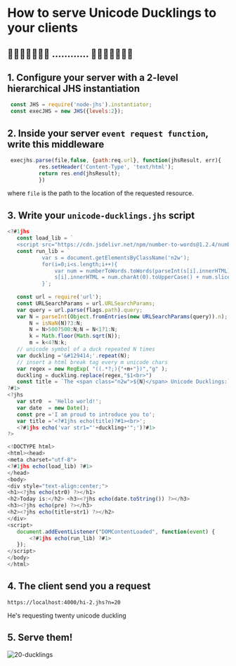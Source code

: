 # How to serve Unicode Ducklings to your clients

## 🦆🦆🦆🦆🦆🦆🦆 ............ 🦆🦆🦆🦆🦆🦆🦆

## 1. Configure your server with a 2-level hierarchical JHS instantiation

```javascript
 const JHS = require('node-jhs').instantiator;
 const execJHS = new JHS({levels:2});
```

## 2. Inside your server `event request function`, write this middleware

```javascript
 execjhs.parse(file,false, {path:req.url}, function(jhsResult, err){  
          res.setHeader('Content-Type', 'text/html');
          return res.end(jhsResult);
          })
  ```

  where `file` is the path to the location of the requested resource.
  
## 3. Write your `unicode-ducklings.jhs` script

 ```javascript
 <?#1jhs 
    const load_lib = `
    <script src="https://cdn.jsdelivr.net/npm/number-to-words@1.2.4/numberToWords.min.js"></script>`;
    const run_lib = `
            var s = document.getElementsByClassName('n2w');
            for(i=0;i<s.length;i++){
                var num = numberToWords.toWords(parseInt(s[i].innerHTML));
                s[i].innerHTML = num.charAt(0).toUpperCase() + num.slice(1);
            }`;
    
    const url = require('url');  
    const URLSearchParams = url.URLSearchParams;
    var query = url.parse(flags.path).query;
    var N = parseInt(Object.fromEntries(new URLSearchParams(query)).n);
        N = isNaN(N)?3:N;
        N = N>500?500:N;N = N<1?1:N;
        k = Math.floor(Math.sqrt(N));
        m = k<4?N:k;
    // unicode symbol of a duck repeated N times
    var duckling ='&#129414;'.repeat(N);
    // insert a html break tag every m unicode chars
    var regex = new RegExp( "((.*?;){"+m+"})","g" );
    duckling = duckling.replace(regex,"$1<br>")
    const title = `The <span class="n2w">${N}</span> Unicode Ducklings:`;  
?#1>
<?jhs 
    var str0  = 'Hello world!';
    var date  = new Date();
    const pre ='I am proud to introduce you to';
    var title ='<?#1jhs echo(title)?#1><br>';
    <?#1jhs echo('var str1="'+duckling+'";')?#1>
?>

<!DOCTYPE html> 
<html><head>
<meta charset="utf-8">
<?#1jhs echo(load_lib) ?#1>
</head>
<body>
<div style="text-align:center;">
<h1><?jhs echo(str0) ?></h1>
<h2>Today is:</h2> <h3><?jhs echo(date.toString()) ?></h3>
<h3><?jhs echo(pre) ?></h3>
<h2><?jhs echo(title+str1) ?></h2> 
</div>
<script>
    document.addEventListener("DOMContentLoaded", function(event) {
        <?#1jhs echo(run_lib) ?#1>
    });
</script>
</body>
</html>
  ```

## 4. The client send you a request

`https://localhost:4000/hi-2.jhs?n=20`
 
He's requesting twenty unicode duckling
 
## 5. Serve them!
  
  ![20-ducklings](https://user-images.githubusercontent.com/115353781/218173135-d8398672-3f5d-47c0-97b5-202f954358a2.jpg)
